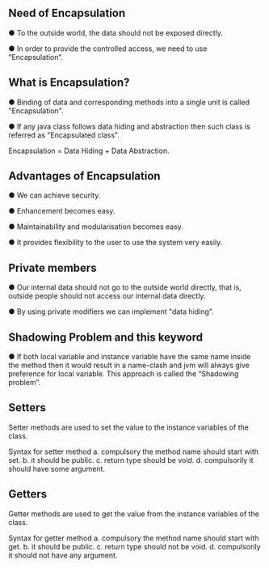 ## Need of Encapsulation

● To the outside world, the data should not be exposed directly.

● In order to provide the controlled access, we need to use “Encapsulation”.



## What is Encapsulation?

● Binding of data and corresponding methods into a single unit is called
"Encapsulation".

● If any java class follows data hiding and abstraction then such class is
referred as "Encapsulated class".

Encapsulation = Data Hiding + Data Abstraction.



## Advantages of Encapsulation

● We can achieve security.

● Enhancement becomes easy.

● Maintainability and modularisation becomes easy.

● It provides flexibility to the user to use the system very easily.



## Private members

● Our internal data should not go to the outside world directly, that is, outside
people should not access our internal data directly.

● By using private modifiers we can implement "data hiding".



## Shadowing Problem and this keyword

● If both local variable and instance variable have the same name inside the
method then it would result in a name-clash and jvm will always give
preference for local variable. This approach is called the
“Shadowing problem”.


## Setters

Setter methods are used to set the value to the instance variables of the class.

Syntax for setter method
a. compulsory the method name should start with set.
b. it should be public.
c. return type should be void.
d. compulsorily it should have some argument.



## Getters

Getter methods are used to get the value from the instance variables of the class.

Syntax for getter method
a. compulsory the method name should start with get.
b. it should be public.
c. return type should not be void.
d. compulsorily it should not have any argument.







